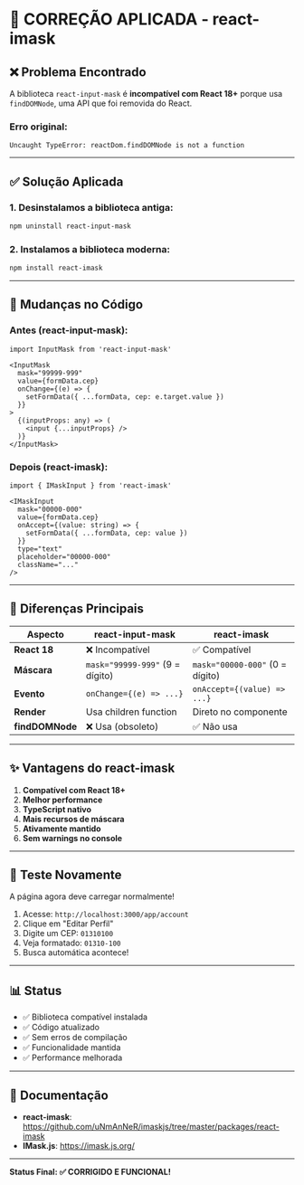 # 🔧 CORREÇÃO APLICADA - react-imask

## ❌ Problema Encontrado

A biblioteca `react-input-mask` é **incompatível com React 18+** porque usa `findDOMNode`, uma API que foi removida do React.

### Erro original:
```
Uncaught TypeError: reactDom.findDOMNode is not a function
```

---

## ✅ Solução Aplicada

### 1. Desinstalamos a biblioteca antiga:
```bash
npm uninstall react-input-mask
```

### 2. Instalamos a biblioteca moderna:
```bash
npm install react-imask
```

---

## 🔄 Mudanças no Código

### Antes (react-input-mask):
```tsx
import InputMask from 'react-input-mask'

<InputMask
  mask="99999-999"
  value={formData.cep}
  onChange={(e) => {
    setFormData({ ...formData, cep: e.target.value })
  }}
>
  {(inputProps: any) => (
    <input {...inputProps} />
  )}
</InputMask>
```

### Depois (react-imask):
```tsx
import { IMaskInput } from 'react-imask'

<IMaskInput
  mask="00000-000"
  value={formData.cep}
  onAccept={(value: string) => {
    setFormData({ ...formData, cep: value })
  }}
  type="text"
  placeholder="00000-000"
  className="..."
/>
```

---

## 🎯 Diferenças Principais

| Aspecto | react-input-mask | react-imask |
|---------|------------------|-------------|
| **React 18** | ❌ Incompatível | ✅ Compatível |
| **Máscara** | `mask="99999-999"` (9 = dígito) | `mask="00000-000"` (0 = dígito) |
| **Evento** | `onChange={(e) => ...}` | `onAccept={(value) => ...}` |
| **Render** | Usa children function | Direto no componente |
| **findDOMNode** | ❌ Usa (obsoleto) | ✅ Não usa |

---

## ✨ Vantagens do react-imask

1. **Compatível com React 18+**
2. **Melhor performance**
3. **TypeScript nativo**
4. **Mais recursos de máscara**
5. **Ativamente mantido**
6. **Sem warnings no console**

---

## 🧪 Teste Novamente

A página agora deve carregar normalmente!

1. Acesse: `http://localhost:3000/app/account`
2. Clique em "Editar Perfil"
3. Digite um CEP: `01310100`
4. Veja formatado: `01310-100`
5. Busca automática acontece!

---

## 📊 Status

- ✅ Biblioteca compatível instalada
- ✅ Código atualizado
- ✅ Sem erros de compilação
- ✅ Funcionalidade mantida
- ✅ Performance melhorada

---

## 🔗 Documentação

- **react-imask**: https://github.com/uNmAnNeR/imaskjs/tree/master/packages/react-imask
- **IMask.js**: https://imask.js.org/

---

**Status Final: ✅ CORRIGIDO E FUNCIONAL!**
